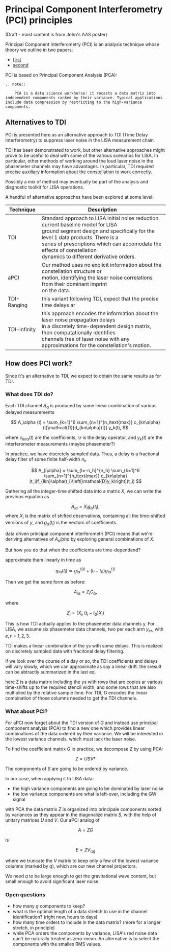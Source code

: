 # Principal Component Interferometry (PCI) principles
(Draft - most content is from John's AAS poster)

Principal Component Interferometry (PCI) is an analysis technique whose theory we outline in two papers:
- [first](https://journals.aps.org/prd/abstract/10.1103/PhysRevD.103.042006) 
- [second](https://journals.aps.org/prd/abstract/10.1103/PhysRevD.104.122001)

PCI is based on Principal Component Analysis (PCA):

```{eval-rst}
.. note::

    PCA is a data science workhorse: it recasts a data matrix into independent components ranked by their variance. Typical applications include data compression by restricting to the high-variance components.
```  

## Alternatives to TDI
PCI is presented here as an alternative approach to TDI (Time Delay Interferometry) to suppress laser noise in the LISA measurement chain.

TDI has been demonstrated to work, but other alternative approaches might prove to be useful to deal with some of the various scenarios for LISA. In particular, other methods of working around the loud laser noise in the phasemeter channels may have advantages. In particular, TDI required precise auxiliary information about the constellation to work correctly.

Possibly a mix of method may eventually be part of the analysis and diagnostic toolkit for LISA operations.

A handful of alternative approaches have been explored at some level:

| Technique  |  Description |
|---|---|      
| TDI  | Standard approach to LISA initial noise reduction. current baseline model for LISA <br/>ground segment design and specifically for the level 1 data products. There is a <br/>series of prescriptions which can accomodate the effects of constellation <br/>dynamics to different derivative orders.|
| aPCI  | Our method uses no explicit information about the constellation structure or <br/>motion, identifying the laser noise correlations from their dominant imprint <br/>on the data. |
| TDI-Ranging | this variant following TDI, expect that the precise time delays ar  |
| TDI-infinity  | this approach encodes the information about the laser noise propagation delays <br/>in a discretely time-dependent design matrix, then computationally identifies <br/>channels free of laser noise with any approximations for the constellation's motion.|

## How does PCI work?

Since it's an alternative to TDI, we expect to obtain the same results as for TDI.

### What does TDI do?

Each TDI channel $A_\alpha$ is produced by some linear combination of various delayed measurements

$$
 A_\alpha (t) = \sum_{k=1}^6 \sum_{n=1}^{n_\text{max}} c_{kn\alpha}(t)\mathcal{D}[d_{kn\alpha}(t)] y_k(t),
$$

where $c_{kn\alpha}(t)$ are the coefficients, $\mathcal{D}$ is the delay operator, and $y_k(t)$ are the interferometer measurements (maybe phasemeter?)

In practice, we have discretely sampled data. Thus, a delay is a fractional delay filter of some finite half-width $n_h$

$$
A_{i\alpha} = \sum_{l=-n_h}^{n_h} \sum_{k=1}^6 \sum_{n=1}^{n_\text{max}} c_{kn\alpha}(t_i)f_{lkn}\alpha(t_i)\left[\mathcal{D}y_k\right](t_i)
$$

Gathering all the integer-time shifted data into a matrix $X$, we can write the previous equation as
 
$$
A_{i\alpha} = X_i g_\alpha (t_i),
$$
where $X_i$ is the matrix of shifted observations, containing all the time-shifted versions of $y$, and  $g_\alpha (t_i)$ is the vectors of coefficients.

data driven principal component interferometri (PCI) means that we're deriving alternatives of $A_alpha$ by exploring general combinations of $X$.

But how you do that when the coefficients are time-dependend?

approximate them linearly in time as

$$
g_{l\alpha}(t_i)\simeq g_{l\alpha}^{(0)} + (t_i - t_0) g_{l\alpha}^(1)
$$

Then we get the same form as before:

$$
A_{i\alpha} = Z_i G_\alpha,
$$

where 

$$
Z_i = (X_i, (t_i - t_0)X_i)
$$


This is how TDI actually applies to the phasemeter data channels y. For LISA, we assume six phasemeter data channels, two per each arm $y_{er}$, with $e,r = 1,2,3$.

TDi makes a linear combination of the ys with some delays. This is realized on discretely sampled data with fracitonal delay filtering. 

if we look over the course of a day or so, the TDI coefficients and delays will vary slowly, which we can approximate as say a linear drift.
the sresult can be abtractly summarized  in the last eq.

here Z is a data matrix including the ys with rows that are copies ar various time-shifts up to the required stencil width, and some rows that are also multiplied by the relative sample time. For TDI, G encodes the linear combination of those columns needed to get the TDI channels.


### What about PCI?
For aPCI now forget about the TDI version of $G$ and instead use principal component analysis (PCA) to find a new one which provides linear combinations of the data ordered by their variance. We will be interested in the lowest variance channels, which must lack the laser noise.


To find the coefficient matrix $G$ in practice, we decompose $Z$ by using PCA:

$$
Z = USV\dagger
$$

The components of $S$ are going to be ordered by variance. 

In our case, when applying it to LISA data:
- the high variance components are going to be dominated by laser noise
- the low variance components are what is left-over, including the GW signal

with PCA the data matrix $Z$ is organized into principale components sorted by variances as they appear in the diagonalize matrix $S$, with the help of unitary matrices $U$ and $V$. Our aPCI analog of 

$$
A = Z G
$$

is 

$$
E = Z V_{(q)}
$$

where we truncate the $V$ matrix to keep only a few of the lowest variance columns (marked by $q$), which are our new channel projectors.

We need $q$ to be large enough to get the gravitational wave content, but small enough to avoid significant laser noise.


### Open questions
- how many $q$ components to keep?
- what is the optimal length of a data stretch to use in the channel identification? (right now, hours to days)
- how many time orders to include in the data matrix? (more for a longer stretch, in principle)
- while PCA orders the components by variance, LISA's red noise data can't be naturally treated as zero-mean. An alternative is to select the components with the smalles RMS values. 